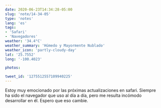 ```yaml
---
date: 2020-06-23T14:34:28-05:00
slug: 'note/14-34-05'
type: 'notes'
lang: 'es'
tags:
- 'Safari'
- 'Navegadores'
weather: '34.4°C'
weather_summary: 'Húmedo y Mayormente Nublado'
weather_icon: 'partly-cloudy-day'
lat: '25.7552'
long: '-100.4023'

photos:

tweet_id: '1275512557109940225'
---
```

Estoy muy emocionado por las próximas actualizaciones en safari. Siempre ha sido el navegador que uso al día a día, pero me resulta incómodo desarrollar en él. Espero que eso cambie.  